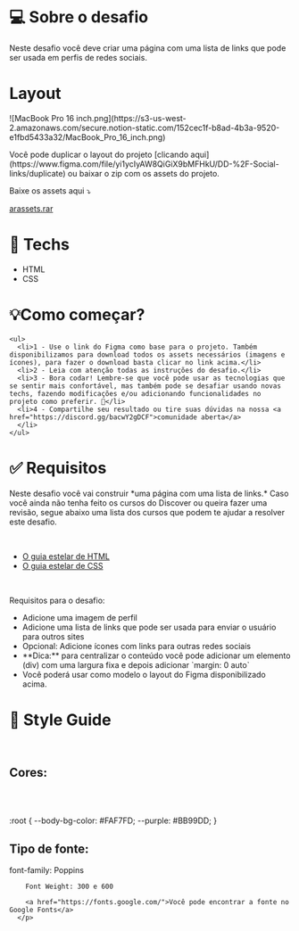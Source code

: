 <!DOCTYPE html>
<html lang="en">
<head>
  <meta charset="UTF-8">
  <meta http-equiv="X-UA-Compatible" content="IE=edge">
  <meta name="viewport" content="width=device-width, initial-scale=1.0">
  <title>Document</title>
</head>
<body>
  <h1>💻 Sobre o desafio</h1>
    <p>
      Neste desafio você deve criar uma página com uma lista de links que pode ser usada em perfis de redes sociais.
    </p>
  <h1>Layout</h1>
    <p>
      ![MacBook Pro 16 inch.png](https://s3-us-west-2.amazonaws.com/secure.notion-static.com/152cec1f-b8ad-4b3a-9520-e1fbd5433a32/MacBook_Pro_16_inch.png)
    </p>
      Você pode duplicar o layout do projeto [clicando aqui](https://www.figma.com/file/yi1ycIyAW8QiGiX9bMFHkU/DD-%2F-Social-links/duplicate) ou baixar o zip com os assets do projeto.
    <p>
      Baixe os assets aqui ⤵️
    </p>
      <a href="https://s3-us-west-2.amazonaws.com/secure.notion-static.com/51256d0c-9ddf-4191-81a8-350996607090/assets.r">arassets.rar</a>
  <h1>🚀 Techs</h1>
    <ul>
      <li>HTML</li>
      <li>CSS</li>
    </ul>

  <h1>💡Como começar?</h1>

    <ul>
      <li>1 - Use o link do Figma como base para o projeto. Também disponibilizamos para download todos os assets necessários (imagens e ícones), para fazer o download basta clicar no link acima.</li>
      <li>2 - Leia com atenção todas as instruções do desafio.</li>
      <li>3 - Bora codar! Lembre-se que você pode usar as tecnologias que se sentir mais confortável, mas também pode se desafiar usando novas techs, fazendo modificações e/ou adicionando funcionalidades no projeto como preferir. 🚀</li>
      <li>4 - Compartilhe seu resultado ou tire suas dúvidas na nossa <a href="https://discord.gg/bacwY2gDCF">comunidade aberta</a>
      </li>
    </ul>

  <h1>✅ Requisitos</h1>
    <p>Neste desafio você vai construir *uma página com uma lista de links.* Caso você ainda não tenha feito os cursos do Discover ou queira fazer uma revisão, segue abaixo uma lista dos cursos que podem te ajudar a resolver este desafio.</p>
    <br>
    <ul>
      <li><a href="https://app.rocketseat.com.br/node/o-guia-estelar-de-html">O guia estelar de HTML</a></li>
      <li><a href="https://app.rocketseat.com.br/node/o-guia-estelar-de-css">O guia estelar de CSS</a></li>
    </ul>
    <br>
    <p>Requisitos para o desafio:</p>
    <p>
      <ul>
        <li>Adicione uma imagem de perfil</li>
        <li>Adicione uma lista de links que pode ser usada para enviar o usuário para outros sites</li>
        <li>Opcional: Adicione ícones com links para outras redes sociais</li>
        <li>**Dica:** para centralizar o conteúdo você pode adicionar um elemento (div) com uma largura fixa e depois adicionar `margin: 0 auto`</li>
        <li>Você poderá usar como modelo o layout do Figma disponibilizado acima.</li>
      </ul>
    </p>
    <h1>🎨 Style Guide</h1>
    <br>
    <h2>Cores:</h2>
    <br>
    <br>
    <p>
      :root {
        --body-bg-color: #FAF7FD;
        --purple: #BB99DD;
      }
    </p>
    <h2>Tipo de fonte:</h2>
      <p>
        font-family: Poppins

        Font Weight: 300 e 600

        <a href="https://fonts.google.com/">Você pode encontrar a fonte no Google Fonts</a>
      </p>
</body>
</html>
